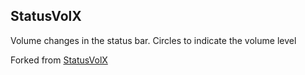 ## StatusVolX

Volume changes in the status bar. Circles to indicate the volume level

Forked from [StatusVolX](https://github.com/fidele007/StatusVolX)
